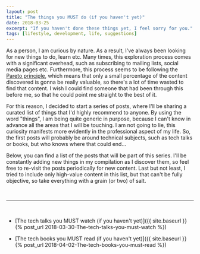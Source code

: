 ```yaml
---
layout: post
title: "The things you MUST do (if you haven't yet)"
date: 2018-03-25
excerpt: "If you haven't done these things yet, I feel sorry for you."
tags: [lifestyle, development, life, suggestions]
---
```


As a person, I am curious by nature. As a result, I've always been looking for new things to do, learn etc. Many times, this exploration process comes with a significant overhead, such as subscribing to mailing lists, social media pages etc. Furthermore, this process seems to be following the [Pareto principle](https://en.wikipedia.org/wiki/Pareto_principle), which means that only a small percentage of the content discovered is gonna be really valuable, so there's a lot of time wasted to find that content. I wish I could find someone that had been through this before me, so that he could point me straight to the best of it.

For this reason, I decided to start a series of posts, where I'll be sharing a curated list of things that I'd highly recommend to anyone. By using the word "things", I am being quite generic in purpose, because I can't know in advance all the areas that I will be touching. I am not going to lie, this curiosity manifests more evidently in the professional aspect of my life. So, the first posts will probably be around technical subjects, such as tech talks or books, but who knows where that could end...

Below, you can find a list of the posts that will be part of this series. I'll be constantly adding new things in my compilation as I discover them, so feel free to re-visit the posts periodically for new content. Last but not least, I tried to include only high-value content in this list, but that can't be fully objective, so take everything with a grain (or two) of salt.

<br/>

----

<br/>

* [The tech talks you MUST watch (if you haven't yet)]({{ site.baseurl }}{% post_url 2018-03-30-The-tech-talks-you-must-watch %})

* [The tech books you MUST read (if you haven't yet)]({{ site.baseurl }}{% post_url 2018-04-02-The-tech-books-you-must-read %})